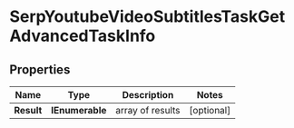 # SerpYoutubeVideoSubtitlesTaskGetAdvancedTaskInfo


## Properties

| Name | Type | Description | Notes |
|------------ | ------------- | ------------- | -------------|
**Result** | **IEnumerable<SerpYoutubeVideoSubtitlesTaskGetAdvancedResultInfo>** | array of results |[optional]|